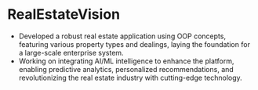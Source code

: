 # RealEstateVision
- Developed a robust real estate application using OOP concepts, featuring various property types and dealings, laying the foundation for a large-scale enterprise system.
- Working on integrating AI/ML intelligence to enhance the platform, enabling predictive analytics, personalized recommendations, and revolutionizing the real estate industry with cutting-edge technology.

